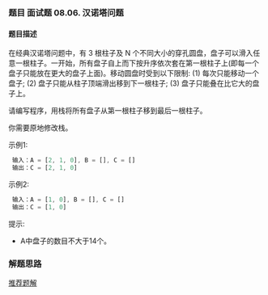 ### 题目 面试题 08.06. 汉诺塔问题
#### 题目描述
在经典汉诺塔问题中，有 3 根柱子及 N 个不同大小的穿孔圆盘，盘子可以滑入任意一根柱子。一开始，所有盘子自上而下按升序依次套在第一根柱子上(即每一个盘子只能放在更大的盘子上面)。移动圆盘时受到以下限制:
(1) 每次只能移动一个盘子;
(2) 盘子只能从柱子顶端滑出移到下一根柱子;
(3) 盘子只能叠在比它大的盘子上。

请编写程序，用栈将所有盘子从第一根柱子移到最后一根柱子。

你需要原地修改栈。

示例1:

```js
 输入：A = [2, 1, 0], B = [], C = []
 输出：C = [2, 1, 0]
```
示例2:

```js
 输入：A = [1, 0], B = [], C = []
 输出：C = [1, 0]
```
提示:

- A中盘子的数目不大于14个。

### 解题思路
[推荐题解](https://leetcode-cn.com/problems/hanota-lcci/solution/tu-jie-yi-nuo-ta-de-gu-shi-ju-shuo-dang-64ge-pan-z/)